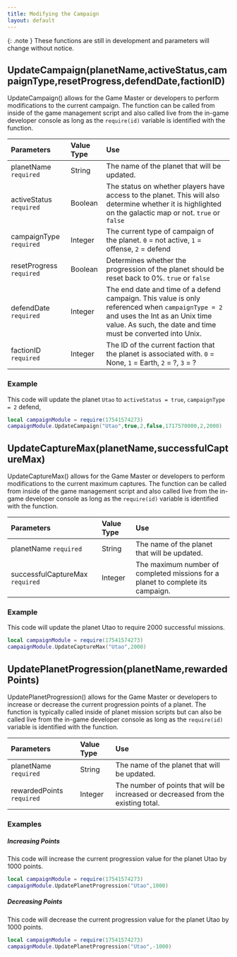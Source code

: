```yaml
---
title: Modifying the Campaign
layout: default
---
```

{: .note }
These functions are still in development and parameters will change without notice.

<h2>UpdateCampaign(planetName,activeStatus,campaignType,resetProgress,defendDate,factionID)</h2>

UpdateCampaign() allows for the Game Master or developers to perform modifications to the current campaign. The function can be called from inside of the game management script and also called live from the in-game developer console as long as the `require(id)` variable is identified with the function.

| Parameters     | Value Type | Use          |
|:---------------|:-----------|:-------------|
| planetName `required` | String     | The name of the planet that will be updated. |
| activeStatus `required`   | Boolean    | The status on whether players have access to the planet. This will also determine whether it is highlighted on the galactic map or not. `true` or `false` |
| campaignType `required`   | Integer        | The current type of campaign of the planet. `0` = not active, `1` = offense, `2` = defend |
| resetProgress `required`  | Boolean    | Determines whether the progression of the planet should be reset back to 0%. `true` or `false` |
| defendDate `required`     | Integer        | The end date and time of a defend campaign. This value is only referenced when `campaignType = 2` and uses the Int as an Unix time value. As such, the date and time must be converted into Unix. |
| factionID `required`     | Integer        | The ID of the current faction that the planet is associated with. `0` = None, `1` = Earth, `2` = ?, `3` = ? |

<h3>Example</h3>

This code will update the planet `Utao` to `activeStatus = true`, `campaignType = 2` defend, 

```Lua
local campaignModule = require(17541574273)
campaignModule.UpdateCampaign("Utao",true,2,false,1717570800,2,2000)
```

<h2>UpdateCaptureMax(planetName,successfulCaptureMax)</h2>

UpdateCaptureMax() allows for the Game Master or developers to perform modifications to the current maximum captures. The function can be called from inside of the game management script and also called live from the in-game developer console as long as the `require(id)` variable is identified with the function.

| Parameters     | Value Type | Use          |
|:---------------|:-----------|:-------------|
| planetName `required` | String     | The name of the planet that will be updated. |
| successfulCaptureMax `required`     | Integer        | The maximum number of completed missions for a planet to complete its campaign. |

<h3>Example</h3>

This code will update the planet Utao to require 2000 successful missions.

```Lua
local campaignModule = require(17541574273)
campaignModule.UpdateCaptureMax("Utao",2000)
```

<h2>UpdatePlanetProgression(planetName,rewardedPoints)</h2>

UpdatePlanetProgression() allows for the Game Master or developers to increase or decrease the current progression points of a planet. The function is typically called inside of planet mission scripts but can also be called live from the in-game developer console as long as the `require(id)` variable is identified with the function.

| Parameters     | Value Type | Use          |
|:---------------|:-----------|:-------------|
| planetName `required` | String     | The name of the planet that will be updated. |
| rewardedPoints `required` | Integer | The number of points that will be increased or decreased from the existing total.

<h3>Examples</h3>

<h5>Increasing Points</h5>
This code will increase the current progression value for the planet Utao by 1000 points.

```Lua
local campaignModule = require(17541574273)
campaignModule.UpdatePlanetProgression("Utao",1000)
```

<h5>Decreasing Points</h5>
This code will decrease the current progression value for the planet Utao by 1000 points.

```Lua
local campaignModule = require(17541574273)
campaignModule.UpdatePlanetProgression("Utao",-1000)
```
